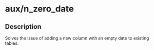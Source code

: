 # aux/n_zero_date

## Description
Solves the issue of adding a new column with an empty date to existing tables.

